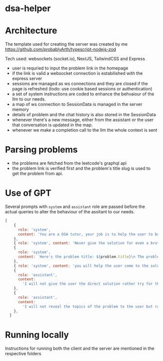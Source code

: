 # dsa-helper

# Architecture

The template used for creating the server was created by me https://github.com/probablyArth/typescript-nodejs-zod

Tech used: websockets (socket.io), NextJS, TailwindCSS and Express

- user is requried to input the problem link in the homepage
- if the link is valid a websocket connection is estabilished with the express server
- sessions are managed as ws connections and they are closed if the page is refreshed (todo: use cookie based sessions or authentication)
- a set of system instructions are coded to enhance the behvaiour of the llm to our needs.
- a map of ws connection to SessionData is managed in the server memory
- details of problem and the chat history is also stored in the SessionData
- whenever there's a new message, either from the assistant or the user that conversation is updated in the map.
- whenever we make a completion call to the llm the whole context is sent

# Parsing problems
- the problems are fetched from the leetcode's graphql api
- the problem link is verified first and the problem's title slug is used to get the problem from api.

# Use of GPT
Several prompts with `system` and `assistant` role are passed before the actual queries to alter the behaviour of the assitant to our needs.
```js
[
    {
      role: 'system',
      content: 'You are a DSA tutor, your job is to help the user to build intuition for the given dsa problem',
    },
    { role: 'system', content: 'Never give the solution for even a brute force apporach even if the user asks for it' },
    {
      role: 'system',
      content: `Here's the problem title: ${problem.title}\n The problem content: ${problem.content} Topics: ${problem.topics} Hints: ${problem.hints}`,
    },
    { role: 'system', content: 'you will help the user come to the solution by asking user the relevant questions and making them think' },
    {
      role: 'assistant',
      content:
        'I will not give the user the direct solution rather try for the user to build an intution and make the user solve the problem theirself',
    },
    {
      role: 'assistant',
      content:
        'I will not reveal the topics of the problem to the user but rather give very little hints about the data structure and approach if the user is not able to get to it themselves',
    },
  ]
```

# Running locally

Instructions for running both the client and the server are mentioned in the respective folders

